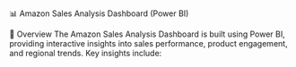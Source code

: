 📊 Amazon Sales Analysis Dashboard (Power BI)

📌 Overview
The Amazon Sales Analysis Dashboard is built using Power BI, providing interactive insights into sales performance, product engagement, and regional trends.
Key insights include:
